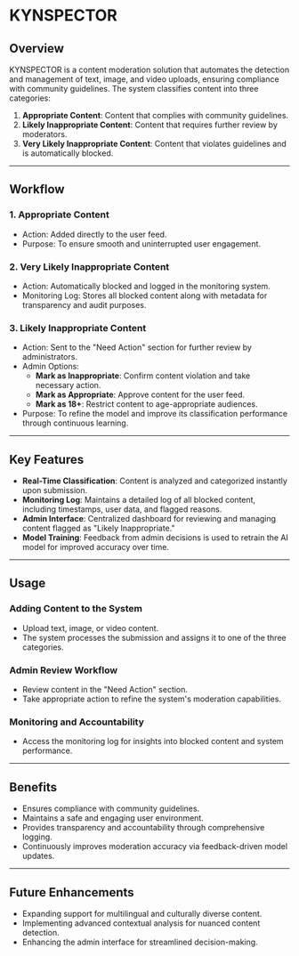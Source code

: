 # KYNSPECTOR


## Overview
KYNSPECTOR is a content moderation solution that automates the detection and management of text, image, and video uploads, ensuring compliance with community guidelines. The system classifies content into three categories:

1. **Appropriate Content**: Content that complies with community guidelines.
2. **Likely Inappropriate Content**: Content that requires further review by moderators.
3. **Very Likely Inappropriate Content**: Content that violates guidelines and is automatically blocked.

---

## Workflow

### 1. **Appropriate Content**
- Action: Added directly to the user feed.
- Purpose: To ensure smooth and uninterrupted user engagement.

### 2. **Very Likely Inappropriate Content**
- Action: Automatically blocked and logged in the monitoring system.
- Monitoring Log: Stores all blocked content along with metadata for transparency and audit purposes.

### 3. **Likely Inappropriate Content**
- Action: Sent to the "Need Action" section for further review by administrators.
- Admin Options:
  - **Mark as Inappropriate**: Confirm content violation and take necessary action.
  - **Mark as Appropriate**: Approve content for the user feed.
  - **Mark as 18+**: Restrict content to age-appropriate audiences.
- Purpose: To refine the model and improve its classification performance through continuous learning.

---

## Key Features
- **Real-Time Classification**: Content is analyzed and categorized instantly upon submission.
- **Monitoring Log**: Maintains a detailed log of all blocked content, including timestamps, user data, and flagged reasons.
- **Admin Interface**: Centralized dashboard for reviewing and managing content flagged as "Likely Inappropriate."
- **Model Training**: Feedback from admin decisions is used to retrain the AI model for improved accuracy over time.

---

## Usage

### Adding Content to the System
- Upload text, image, or video content.
- The system processes the submission and assigns it to one of the three categories.

### Admin Review Workflow
- Review content in the "Need Action" section.
- Take appropriate action to refine the system's moderation capabilities.

### Monitoring and Accountability
- Access the monitoring log for insights into blocked content and system performance.

---

## Benefits
- Ensures compliance with community guidelines.
- Maintains a safe and engaging user environment.
- Provides transparency and accountability through comprehensive logging.
- Continuously improves moderation accuracy via feedback-driven model updates.

---

## Future Enhancements
- Expanding support for multilingual and culturally diverse content.
- Implementing advanced contextual analysis for nuanced content detection.
- Enhancing the admin interface for streamlined decision-making.
